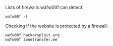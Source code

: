 Lists of firewalls wafw00f can detect:
```
wafw00f -l
```

Checking if the website is protected by a firewall:
```
wafw00f hackersploit.org
wafw00f zonetransfer.me
```